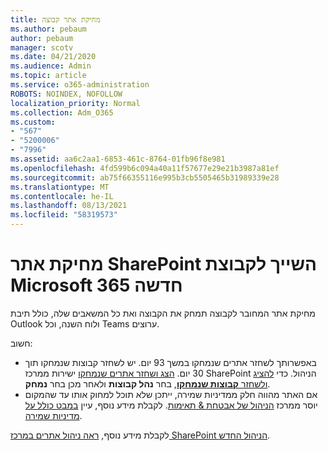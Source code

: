 ```yaml
---
title: מחיקת אתר קבוצה
ms.author: pebaum
author: pebaum
manager: scotv
ms.date: 04/21/2020
ms.audience: Admin
ms.topic: article
ms.service: o365-administration
ROBOTS: NOINDEX, NOFOLLOW
localization_priority: Normal
ms.collection: Adm_O365
ms.custom:
- "567"
- "5200006"
- "7996"
ms.assetid: aa6c2aa1-6853-461c-8764-01fb96f8e981
ms.openlocfilehash: 4fd599b6c094a40a11f57677e29e21b3987a81ef
ms.sourcegitcommit: ab75f66355116e995b3cb5505465b31989339e28
ms.translationtype: MT
ms.contentlocale: he-IL
ms.lasthandoff: 08/13/2021
ms.locfileid: "58319573"
---
```

# <a name="delete-a-sharepoint-site-that-belongs-to-a-microsoft-365-group"></a>מחיקת אתר SharePoint השייך לקבוצת Microsoft 365 חדשה

מחיקת אתר המחובר לקבוצה תמחק את הקבוצה ואת כל המשאבים שלה, כולל תיבת Outlook ולוח השנה, וכל Teams ערוצים.
  
חשוב:

- באפשרותך לשחזר אתרים שנמחקו במשך 93 יום. יש לשחזר קבוצות שנמחקו תוך 30 יום. [הצג ושחזר אתרים שנמחקו](https://admin.microsoft.com/sharepoint?page=recyclebin&modern=true) ישירות ממרכז SharePoint הניהול. כדי [להציג ולשחזר **קבוצות שנמחקו**](https://admin.microsoft.com/Adminportal/Home?source=applauncher#/deletedgroups), בחר **נהל קבוצות** ולאחר מכן בחר **נמחק**.
- אם האתר מהווה חלק ממדיניות שמירה, ייתכן שלא תוכל למחוק אותו עד שהמקום יוסר ממרכז [הניהול של אבטחת & תאימות](https://protection.office.com/?rfr=AdminCenter#/retention). לקבלת מידע נוסף, עיין [במבט כולל על מדיניות שמירה](https://docs.microsoft.com/microsoft-365/compliance/retention-policies).
  
לקבלת מידע נוסף, [ראה ניהול אתרים במרכז SharePoint הניהול החדש](https://docs.microsoft.com/sharepoint/manage-sites-in-new-admin-center).
